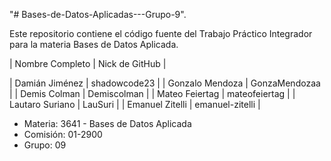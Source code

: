 "# Bases-de-Datos-Aplicadas---Grupo-9".

Este repositorio contiene el código fuente del Trabajo Práctico Integrador para la materia Bases de Datos Aplicada.

| Nombre Completo | Nick de GitHub |

| Damián Jiménez | shadowcode23 |
| Gonzalo Mendoza | GonzaMendozaa |
| Demis Colman | Demiscolman |
| Mateo Feiertag | mateofeiertag |
| Lautaro Suriano | LauSuri |
| Emanuel Zitelli | emanuel-zitelli |


* Materia: 3641 - Bases de Datos Aplicada
* Comisión: 01-2900
* Grupo: 09
